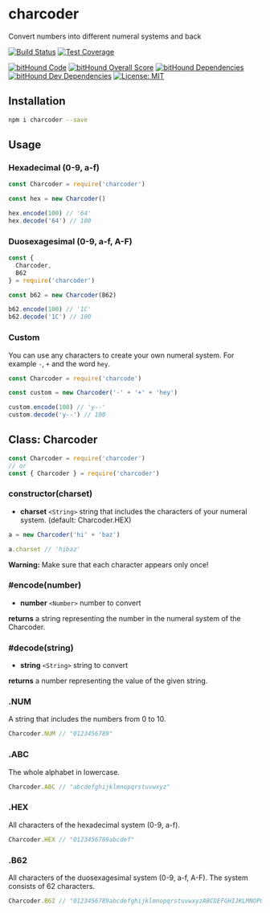 # charcoder
Convert numbers into different numeral systems and back

[![Build Status](https://travis-ci.org/robojones/charcoder.svg?branch=master)](https://travis-ci.org/robojones/charcoder)
[![Test Coverage](https://codeclimate.com/github/robojones/charcoder/badges/coverage.svg)](https://codeclimate.com/github/robojones/charcoder/coverage)

[![bitHound Code](https://www.bithound.io/github/robojones/charcoder/badges/code.svg)](https://www.bithound.io/github/robojones/charcoder)
[![bitHound Overall Score](https://www.bithound.io/github/robojones/charcoder/badges/score.svg)](https://www.bithound.io/github/robojones/charcoder)
[![bitHound Dependencies](https://www.bithound.io/github/robojones/charcoder/badges/dependencies.svg)](https://www.bithound.io/github/robojones/charcoder/master/dependencies/npm)
[![bitHound Dev Dependencies](https://www.bithound.io/github/robojones/charcoder/badges/devDependencies.svg)](https://www.bithound.io/github/robojones/charcoder/master/dependencies/npm)
[![License: MIT](https://img.shields.io/badge/License-MIT-yellow.svg)](https://opensource.org/licenses/MIT)

## Installation

```bash
npm i charcoder --save
```

## Usage

### Hexadecimal (0-9, a-f)

```javascript
const Charcoder = require('charcoder')

const hex = new Charcoder()

hex.encode(100) // '64'
hex.decode('64') // 100
```

### Duosexagesimal (0-9, a-f, A-F)

```javascript
const {
  Charcoder,
  B62
} = require('charcoder')

const b62 = new Charcoder(B62)

b62.encode(100) // '1C'
b62.decode('1C') // 100
```

### Custom

You can use any characters to create your own numeral system. For example `-`, `+` and the word `hey`.

```javascript
const Charcoder = require('charcode')

const custom = new Charcoder('-' + '+' + 'hey')

custom.encode(100) // 'y--'
custom.decode('y--') // 100
```

## Class: Charcoder

```javascript
const Charcoder = require('charcoder')
// or
const { Charcoder } = require('charcoder')
```

### constructor(charset)
- __charset__ `<String>` string that includes the characters of your numeral system. (default: Charcoder.HEX)

```javascript
a = new Charcoder('hi' + 'baz')

a.charset // 'hibaz'
```

__Warning:__ Make sure that each character appears only once!

### #encode(number)
- __number__ `<Number>` number to convert

__returns__ a string representing the number in the numeral system of the Charcoder.

### #decode(string)
- __string__ `<String>` string to convert

__returns__ a number representing the value of the given string.

### .NUM

A string that includes the numbers from 0 to 10.

```javascript
Charcoder.NUM // "0123456789"
```

### .ABC

The whole alphabet in lowercase.

```javascript
Charcoder.ABC // "abcdefghijklmnopqrstuvwxyz"
```

### .HEX

All characters of the hexadecimal system (0-9, a-f).

```javascript
Charcoder.HEX // "0123456789abcdef"
```

### .B62

All characters of the duosexagesimal system (0-9, a-f, A-F). The system consists of 62 characters.

```javascript
Charcoder.B62 // "0123456789abcdefghijklmnopqrstuvwxyzABCDEFGHIJKLMNOPQRSTUVWXYZ"
```
